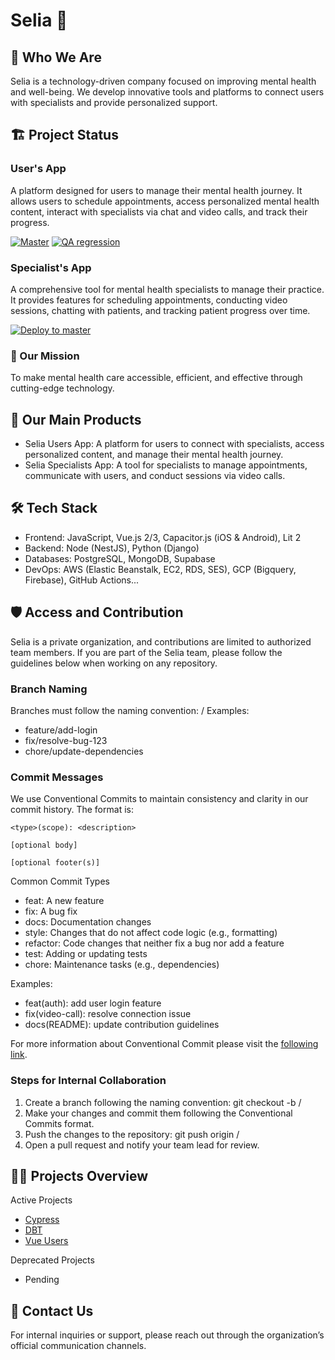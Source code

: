 # Selia 🦦

## 🌟 Who We Are

Selia is a technology-driven company focused on improving mental health and well-being. We develop innovative tools and platforms to connect users with specialists and provide personalized support.

## 🏗️ Project Status
### User's App
A platform designed for users to manage their mental health journey. It allows users to schedule appointments, access personalized mental health content, interact with specialists via chat and video calls, and track their progress.

[![Master](https://github.com/SeliaCO/vue-users/actions/workflows/firebase-hosting-merge-master.yml/badge.svg?branch=master)](https://github.com/SeliaCO/vue-users/actions/workflows/firebase-hosting-merge-master.yml) [![QA regression](https://github.com/SeliaCO/cypress/actions/workflows/users-testing.yml/badge.svg)](https://github.com/SeliaCO/cypress/actions/workflows/users-testing.yml)

### Specialist's App
A comprehensive tool for mental health specialists to manage their practice. It provides features for scheduling appointments, conducting video sessions, chatting with patients, and tracking patient progress over time.

[![Deploy to master](https://github.com/SeliaCO/vue-specialists/actions/workflows/firebase-hosting-merge-master.yml/badge.svg)](https://github.com/SeliaCO/vue-specialists/actions/workflows/firebase-hosting-merge-master.yml)

### 🚀 Our Mission

To make mental health care accessible, efficient, and effective through cutting-edge technology.

## 💼 Our Main Products
- Selia Users App: A platform for users to connect with specialists, access personalized content, and manage their mental health journey.
- Selia Specialists App: A tool for specialists to manage appointments, communicate with users, and conduct sessions via video calls.

## 🛠️ Tech Stack
- Frontend: JavaScript, Vue.js 2/3, Capacitor.js (iOS & Android), Lit 2
- Backend: Node (NestJS), Python (Django)
- Databases: PostgreSQL, MongoDB, Supabase
- DevOps: AWS (Elastic Beanstalk, EC2, RDS, SES), GCP (Bigquery, Firebase), GitHub Actions...

## 🛡️ Access and Contribution

Selia is a private organization, and contributions are limited to authorized team members. If you are part of the Selia team, please follow the guidelines below when working on any repository.

### Branch Naming

Branches must follow the naming convention:
<type>/<short-description>
Examples:
- feature/add-login
- fix/resolve-bug-123
- chore/update-dependencies

### Commit Messages

We use Conventional Commits to maintain consistency and clarity in our commit history.
The format is:
```
<type>(scope): <description>

[optional body]

[optional footer(s)]
```

Common Commit Types
- feat: A new feature
- fix: A bug fix
- docs: Documentation changes
- style: Changes that do not affect code logic (e.g., formatting)
- refactor: Code changes that neither fix a bug nor add a feature
- test: Adding or updating tests
- chore: Maintenance tasks (e.g., dependencies)

Examples:
- feat(auth): add user login feature
- fix(video-call): resolve connection issue
- docs(README): update contribution guidelines

For more information about Conventional Commit please visit the [following link](https://www.conventionalcommits.org/en/v1.0.0/).

### Steps for Internal Collaboration
1. Create a branch following the naming convention:
git checkout -b <type>/<short-description>
2. Make your changes and commit them following the Conventional Commits format.
3. Push the changes to the repository:
git push origin <type>/<short-description>
4. Open a pull request and notify your team lead for review.

## 🧑‍💻 Projects Overview

Active Projects
- [Cypress](https://github.com/SeliaCO/cypress)
- [DBT](https://github.com/SeliaCO/dbt-selia)
- [Vue Users](https://github.com/SeliaCO/vue-users)

Deprecated Projects
- Pending

## 📢 Contact Us

For internal inquiries or support, please reach out through the organization’s official communication channels.
